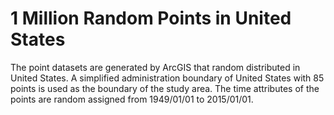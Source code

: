 # 1 Million Random Points in United States

The point datasets are generated by ArcGIS that random distributed in United States. A simplified administration
boundary of United States with 85 points is used as the boundary of the study area. The time attributes of the points
are random assigned from 1949/01/01 to 2015/01/01.
